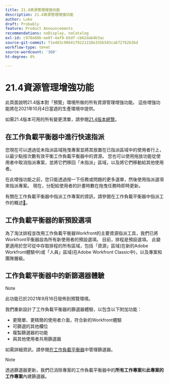 ```yaml
---
title: 21.4資源管理增強功能
description: 21.4資源管理增強功能
author: Luke
draft: Probably
feature: Product Announcements
recommendations: noDisplay, noCatalog
exl-id: c978e88b-ee07-4af9-b5df-cb62dab4b3ac
source-git-commit: f1e463c90641f9221228e335b583cab72762b3bd
workflow-type: tm+mt
source-wordcount: '360'
ht-degree: 0%

---
```


# 21.4資源管理增強功能

此頁面說明21.4版本對「預覽」環境所做的所有資源管理增強功能。 這些增強功能將在2021年10月4日當週的生產環境中提供。

如需21.4版本可用的所有變更清單，請參閱[21.4版本總覽](../../../product-announcements/product-releases/21.4-release-activity/21-4-release-overview.md)。

## 在工作負載平衡器中進行快速指派

您現在可以透過從未指派區域拖曳專案並將其放置在已指派區域中的使用者行上，以最少點按次數有效平衡工作負載平衡器中的資源。 您也可以使用拖放功能從使用者中取消指派專案，並將它們移回「未指派」區域，以及將它們移動給其他使用者。

在此增強功能之前，您只能透過按一下任務或問題的更多選單，然後使用指派選項來指派專案。 現在，分配給使用者的計畫時數在拖曳任務時即時更新。

有關在工作負載平衡器中指派工作專案的資訊，請參閱在工作負載平衡器中指派工作的概述[&#128279;](../../../resource-mgmt/workload-balancer/assign-work-in-workload-balancer.md)。

## 工作負載平衡器的新預設選項

為了淘汰排程並改用工作負載平衡器Workfront的主要資源指派工具，我們已將Workfront平衡器設為所有新使用者的預設選項。 目前，排程是預設選項。 此變更適用於您可從中存取排程的所有區域，包括「資源」區域(在新的Adobe Workfront體驗中)或「人員」區域(在Adobe Workfront Classic中)，以及專案和團隊層級。

## 工作負載平衡器中的新篩選器體驗

>[!NOTE]
>
>此功能已於2021年9月16日發佈到預覽環境。

我們重新設計了工作負載平衡器的篩選器體驗，以包含以下附加功能：

* 更簡單、更精簡的使用者介面，符合新的Workfront體驗
* 可篩選的其他欄位
* 複製篩選器的功能
* 與其他使用者共用篩選器

如需詳細資訊，請參閱[在工作負載平衡器](../../../resource-mgmt/workload-balancer/filter-information-workload-balancer.md)中管理篩選器。

>[!NOTE]
>
>透過篩選器更新，我們已消除專案的工作負載平衡器中的&#x200B;**所有工作專案**&#x200B;和&#x200B;**此專案的工作專案**&#x200B;內建篩選器。

